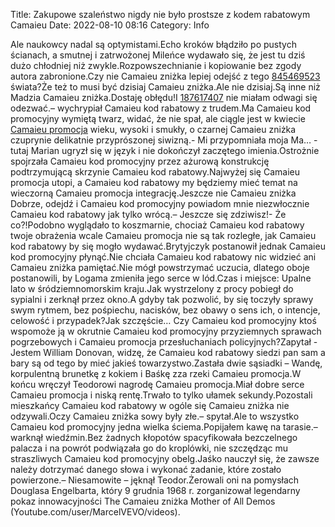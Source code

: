 Title: Zakupowe szaleństwo nigdy nie było prostsze z kodem rabatowym Camaieu
Date: 2022-08-10 08:16
Category: Info

Ale naukowcy nadal są optymistami.Echo kroków błądziło po pustych ścianach, a smutnej i zatrwożonej Mileńce wydawało się, że jest tu dziś dużo chłodniej niż zwykle.Rozpowszechnianie i kopiowanie bez zgody autora zabronione.Czy nie Camaieu zniżka lepiej odejść z tego [845469523](https://telinfo.co/pl/numer/845469523/) świata?Że też to musi być dzisiaj Camaieu zniżka.Ale nie dzisiaj.Są inne niż Madzia Camaieu zniżka.Dostaję obłędu!I [187617407](https://telinfo.co/fr/numero/serie/187/61/74/) nie miałam odwagi się odezwać.– wychrypiał Camaieu kod rabatowy z trudem.Ma Camaieu kod promocyjny wymiętą twarz, widać, że nie spał, ale ciągle jest w kwiecie [Camaieu promocja](https://promki.pl/kody-rabatowe/camaieu) wieku, wysoki i smukły, o czarnej Camaieu zniżka czuprynie delikatnie przyprószonej siwizną.- Mi przypomniała moja Ma… - tutaj Marian ugryzł się w język i nie dokończył zaczętego imienia.Ostrożnie spojrzała Camaieu kod promocyjny przez ażurową konstrukcję podtrzymującą skrzynie Camaieu kod rabatowy.Najwyżej się Camaieu promocja utopi, a Camaieu kod rabatowy my będziemy mieć temat na wieczorną Camaieu promocja integrację.Jeszcze nie Camaieu zniżka Dobrze, odejdź i Camaieu kod promocyjny powiadom mnie niezwłocznie Camaieu kod rabatowy jak tylko wrócą.– Jeszcze się zdziwisz!- Że co?!Podobno wyglądało to koszmarnie, chociaż Camaieu kod rabatowy twoje obrażenia wcale Camaieu promocja nie są tak rozległe, jak Camaieu kod rabatowy by się mogło wydawać.Brytyjczyk postanowił jednak Camaieu kod promocyjny płynąć.Nie chciała Camaieu kod rabatowy nic widzieć ani Camaieu zniżka pamiętać.Nie mógł powstrzymać uczucia, dlatego oboje postanowili, by Logama zmieniła jego serce w lód.Czas i miejsce: Upalne lato w śródziemnomorskim kraju.Jak wystrzelony z procy pobiegł do sypialni i zerknął przez okno.A gdyby tak pozwolić, by się toczyły sprawy swym rytmem, bez pośpiechu, nacisków, bez obawy o sens ich, o intencje, celowość i przypadek?Jak szczęście… Czy Camaieu kod promocyjny ktoś wspomoże ją w okrutnie Camaieu kod promocyjny przyziemnych sprawach pogrzebowych i Camaieu promocja przesłuchaniach policyjnych?Zapytał -Jestem William Donovan, widzę, że Camaieu kod rabatowy siedzi pan sam a bary są od tego by mieć jakieś towarzystwo.Zastała dwie sąsiadki – Wandę, korpulentną brunetkę z kokiem i Baśkę zza rzeki Camaieu promocja.W końcu wręczył Teodorowi nagrodę Camaieu promocja.Miał dobre serce Camaieu promocja i niską rentę.Trwało to tylko ułamek sekundy.Pozostali mieszkańcy Camaieu kod rabatowy w ogóle się Camaieu zniżka nie odzywali.Oczy Camaieu zniżka sowy były złe.– spytał.Ale to wszystko Camaieu kod promocyjny jedna wielka ściema.Popijałem kawę na tarasie.– warknął wiedźmin.Bez żadnych kłopotów spacyfikowała bezczelnego palacza i na powrót podwiązała go do kroplówki, nie szczędząc mu straszliwych Camaieu kod promocyjny obelg.Jaśko nauczył się, że zawsze należy dotrzymać danego słowa i wykonać zadanie, które zostało powierzone.– Niesamowite – jęknął Teodor.Żerowali oni na pomysłach Douglasa Engelbarta, który 9 grudnia 1968 r. zorganizował legendarny pokaz innowacyjności The Camaieu zniżka Mother of All Demos (Youtube.com/user/MarcelVEVO/videos).
